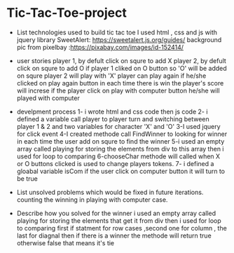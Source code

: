 # Tic-Tac-Toe-project

- List technologies used
    to build tic tac toe I used html , css and js with jquery library
    SweetAlert: https://sweetalert.js.org/guides/
    background pic from pixelbay :https://pixabay.com/images/id-152414/

- user stories
    player 1, by defult click on squre to add X
    player 2, by defult click on squre to add O
    if player 1 cliked on O button so 'O' will be added on squre 
    player 2 will play with 'X' 
    player can play again if he/she clicked on play again button
    in each time there is win the player's score will increse
    if the player click on play with computer button he/she will played with computer

- develpment process 
    1- i wrote html and css code then js code
    2- i defined a variable call player to player turn and switching between player 1 & 2 and two variables for character 'X' and 'O'
    3-I used jquery for click event
    4-I created methode call FindWinner to looking for winner in each time the user add on squre
      to find the winner
    5-i used an empty array called playing for storing the elements from div to this array then i used for loop to comparing 
    6-chooseChar methode will called when X or O buttons clicked is used to change players tokens.
    7- i defined a gloabal variable isCom if the user click on computer button it will turn to be true 

- List unsolved problems which would be fixed in future iterations.
    counting the winning in playing with computer case.
    
- Describe how you solved for the winner
    i used an empty array called playing for storing the elements that get it from div then i used for loop to comparing 
    first if statment for row cases ,second one for column , the last for diagnal
    then if there is a winner the methode will return true otherwise false that means it's tie

